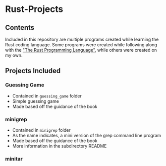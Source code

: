 # Rust-Projects

## Contents

Included in this repository are multiple programs created while learning the Rust coding language. Some programs were created while following along with the ["The Rust Programming Language"](https://doc.rust-lang.org/book/title-page.html}), while others were created on my own.

## Projects Included

### Guessing Game

- Contained in `guessing_game` folder
- Simple guessing game
- Made based off the guidance of the book

### minigrep

- Contained in `minigrep` folder
- As the name indicates, a mini version of the grep command line program
- Made based off the guidance of the book
- More information in the subdirectory README

### minitar
